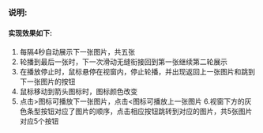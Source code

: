 ### 说明:
#### 实现效果如下:
1. 每隔4秒自动展示下一张图片，共五张
2. 轮播到最后一张时，下一次滑动无缝衔接回到第一张继续第二轮展示
3. 在播放停止时，鼠标悬停在视窗内，停止轮播，并出现返回上一张图片和跳到下一张图片的按钮
4. 鼠标移动到箭头图标时，图标颜色改变
5. 点击>图标可播放下一张图片，点击<图标可播放上一张图片
6.视窗下方的灰色条型按钮对应了图片的顺序，点击相应按钮跳转到对应的图片，共5张图片对应5个按钮
